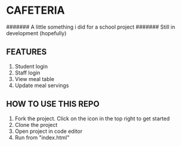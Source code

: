 # CAFETERIA
####### A little something i did for a school project
####### Still in development (hopefully)

## FEATURES
1. Student login
2. Staff login
3. View meal table
4. Update meal servings    

## HOW TO USE THIS REPO
1. Fork the project. Click on the  icon in the top right to get started
2. Clone the project
3. Open project in code editor
4. Run from "index.html" 





